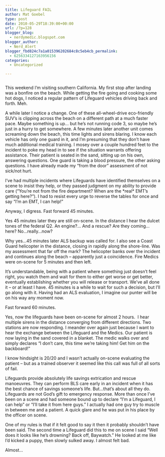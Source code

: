 ```yaml
---
title: Lifeguard FAIL
author: Mat Goebel
type: post
date: 2010-05-29T18:39:00+00:00
url: /?p=128
blogger_blog:
  - nerdymedic.blogspot.com
blogger_author:
  - Nerd_Alert
blogger_fbd824c7a1a015396202684c8c5eb4cb_permalink:
  - 6256334127163956156
categories:
  - Uncategorized

---
```

<div class="separator" style="clear:both;text-align:center;">
  <a style="margin-left:1em;margin-right:1em;" href="http://wp.docker.localhost:8000/wp-content/uploads/2011/06/photo.jpg"><img src="http://wp.docker.localhost:8000/wp-content/uploads/2011/06/photo.jpg?w=300" alt="" border="0" /></a>
</div>

This weekend I&#8217;m visiting southern California. My first stop after landing was a bonfire on the beach. While getting the fire going and cooking some hot dogs, I noticed a regular pattern of Lifeguard vehicles driving back and forth. Meh.

A while later I notice a change. One of these all-wheel-drive eco-friendly SUV&#8217;s is clipping across the beach on a different path at a much faster pace. Maybe something is up&#8230; but he&#8217;s not running code 3, so maybe he&#8217;s just in a hurry to get somewhere. A few minutes later another unit comes screaming down the beach, this time lights and sirens blaring. I know each vehicle has only one guard in it, and I&#8217;m presuming that they don&#8217;t have much additional medical training. I mosey over a couple hundred feet to the incident to poke my head in to see if the situation warrants offering assistance. Their patient is seated in the sand, sitting up on his own, answering questions. One guard is taking a blood pressure, the other asking questions. I have already made my &#8220;from the door&#8221; assessment of not sick/not hurt.

I&#8217;ve had multiple incidents where Lifeguards have identified themselves on a scene to insist they help, or they passed judgment on my ability to provide care (&#8220;You&#8217;re not from the fire department? When are the \*real\* EMT&#8217;s getting here?&#8221;). I had to resist every urge to reverse the tables for once and say &#8220;I&#8217;m an EMT, I can help!&#8221;

Anyway, I digress. Fast forward 45 minutes.

Yes 45 minutes later they are still on-scene. In the distance I hear the dulcet tones of the federal Q2. An engine?&#8230; And a rescue? Are they coming&#8230;here? No&#8230;really&#8230;now?

Why yes&#8230;45 minutes later ALS backup was called for. I also see a Coast Guard helicopter in the distance, closing in rapidly along the shore-line. Was my assessment that far off the mark? The helicopter banks over the incident and continues along the beach &#8211; apparently just a coincidence. Fire Medics were on-scene for 5 minutes and then left.

It&#8217;s understandable, being with a patient where something just doesn&#8217;t feel right, you watch them and wait for them to either get worse or get better, eventually establishing whether you will release or transport. We&#8217;ve all done it &#8211; or at least I have. 45 minutes is a while to wait for such a decision, but I&#8217;ll go along with it. Having had an ALS evaluation, I imagine our punter will be on his way any moment now.

Fast forward 60 minutes.

Yes, now the lifeguards have been on-scene for almost 2 hours.  I hear multiple sirens in the distance converging from different directions. Two stations are now responding. I meander over again just because I want to hear the exchange between the Lifeguard and the Medics. Our patient is now laying in the sand covered in a blanket. The medic walks over and simply declares &#8220;I don&#8217;t care, this time we&#8217;re taking him! Get him on the backboard!&#8221;

I know hindsight is 20/20 and I wasn&#8217;t actually on-scene evaluating the patient &#8211; but as a trained observer it seemed like this call was full of all sorts of fail.

Lifeguards provide absolutely life savings extrication and rescue manoeuvres. They can perform BLS care early in an incident when it has the best chance of savings someone&#8217;s life. But&#8230;that&#8217;s about all they do. Lifeguards are not God&#8217;s gift to emergency response. More than once I&#8217;ve been on a scene and had someone bound up to declare &#8220;I&#8217;m a Lifeguard, I can help&#8221; or &#8220;I&#8217;ll take it from here guys.&#8221; I actually had one guy try to muscle in between me and a patient. A quick glare and he was put in his place by the officer on scene.

One of my rules is that if it felt good to say it then it probably shouldn&#8217;t have been said. The second time a Lifeguard did this to me on scene I said &#8220;Well does it looks like he&#8217;s drowning? Back off, Baywatch.&#8221; He looked at me like I&#8217;d kicked a puppy, then slowly sulked away. I almost felt bad.

Almost&#8230;

<div class="blogger-post-footer">
  <img alt="" width="1" height="1" />
</div>